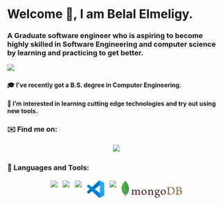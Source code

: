 # Welcome 👋, I am Belal Elmeligy. 
### A Graduate software engineer who is aspiring to become highly skilled in Software Engineering and computer science by learning and practicing to get better.
![](https://visitor-badge.laobi.icu/badge?page_id=belalmosad.belalmosad)

#### 🎓 I've recently got a B.S. degree in Computer Engineering.

#### 👀 I’m interested in learning cutting edge technologies and try out using new tools.

### ✉️ Find me on:


<p align="center">
 <a href="https://www.linkedin.com/in/belal-elmeligy-ba484316b/" target="_blank" rel="noopener noreferrer"> <img src="https://github.com/gilbarbara/logos/blob/master/logos/linkedin.svg" height="40" style="vertical-align:top; margin:4px"></a>
</p>

### 🧰 Languages and Tools:
<p align="center">
<img src="https://github.com/gilbarbara/logos/blob/master/logos/javascript.svg" height="40" style="vertical-align:top; margin:4px">
<img src="https://github.com/gilbarbara/logos/blob/master/logos/git-icon.svg" height="40" style="vertical-align:top; margin:4px">
<img src="https://github.com/gilbarbara/logos/blob/master/logos/nodejs-icon.svg" height="40" style="vertical-align:top; margin:4px">
<img src="https://raw.githubusercontent.com/github/explore/80688e429a7d4ef2fca1e82350fe8e3517d3494d/topics/visual-studio-code/visual-studio-code.png" height="40" style="vertical-align:top; margin:4px">
<img src="https://github.com/gilbarbara/logos/blob/master/logos/postman-icon.svg" height="40" style="vertical-align:top; margin:4px">
<img src="https://github.com/gilbarbara/logos/blob/master/logos/mongodb.svg" height="40" style="vertical-align:top; margin:4px">


</p>
<!---
belalmosad/belalmosad is a ✨ special ✨ repository because its `README.md` (this file) appears on your GitHub profile.
You can click the Preview link to take a look at your changes.
--->
